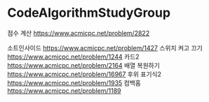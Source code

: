 # CodeAlgorithmStudyGroup


점수 계산
https://www.acmicpc.net/problem/2822


소트인사이드
https://www.acmicpc.net/problem/1427
스위치 켜고 끄기
https://www.acmicpc.net/problem/1244
카드2
https://www.acmicpc.net/problem/2164
배열 복원하기
https://www.acmicpc.net/problem/16967
후위 표기식2
https://www.acmicpc.net/problem/1935
컴백홈
https://www.acmicpc.net/problem/1189
